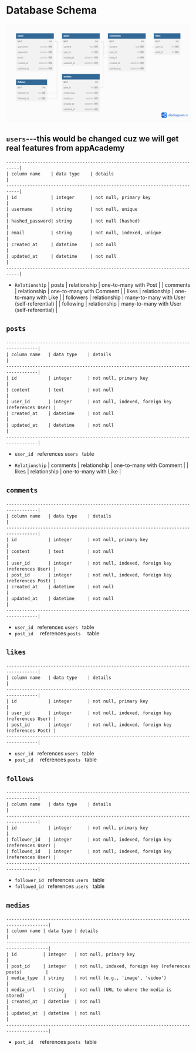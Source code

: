 
# **Database Schema**

![dataschema][def]


[def]:./images/tumblr.png


## `users`---this would be changed cuz we will get real features from appAcademy
```
---------------------------------------------------------------------------|
| column name    | data type    | details                                  |
---------------------------------------------------------------------------|
| id             | integer      | not null, primary key                    |
| username       | string       | not null, unique                         |
| hashed_password| string       | not null (hashed)                        |
| email          | string       | not null, indexed, unique                |
| created_at     | datetime     | not null                                 |
| updated_at     | datetime     | not null                                 |
---------------------------------------------------------------------------|
```
* `Relationship`
| posts         | relationship | one-to-many with Post                     |
| comments      | relationship | one-to-many with Comment                  |
| likes         | relationship | one-to-many with Like                     |
| followers     | relationship | many-to-many with User (self-referential) |
| following     | relationship | many-to-many with User (self-referential) |

## `posts`
```
----------------------------------------------------------------------------------|
| column name   | data type    | details                                          |
----------------------------------------------------------------------------------|
| id            | integer      | not null, primary key                            |
| content       | text         | not null                                         |
| user_id       | integer      | not null, indexed, foreign key (references User) |
| created_at    | datetime     | not null                                         |
| updated_at    | datetime     | not null                                         |
----------------------------------------------------------------------------------|
```
* `user_id ` references `users ` table

* `Relationship`
| comments      | relationship | one-to-many with Comment                         |
| likes         | relationship | one-to-many with Like                            |

## `comments`
```
----------------------------------------------------------------------------------|
| column name   | data type    | details                                          |
----------------------------------------------------------------------------------|
| id            | integer      | not null, primary key                            |
| content       | text         | not null                                         |
| user_id       | integer      | not null, indexed, foreign key (references User) |
| post_id       | integer      | not null, indexed, foreign key (references Post) |
| created_at    | datetime     | not null                                         |
| updated_at    | datetime     | not null                                         |
----------------------------------------------------------------------------------|
```
* `user_id ` references `users ` table
* `post_id  ` references `posts  ` table


## `likes`
```
----------------------------------------------------------------------------------|
| column name   | data type    | details                                          |
----------------------------------------------------------------------------------|
| id            | integer      | not null, primary key                            |
| user_id       | integer      | not null, indexed, foreign key (references User) |
| post_id       | integer      | not null, indexed, foreign key (references Post) |
----------------------------------------------------------------------------------|
```
* `user_id ` references `users ` table
* `post_id  ` references `posts ` table


## `follows`
```
----------------------------------------------------------------------------------|
| column name   | data type    | details                                          |
----------------------------------------------------------------------------------|
| id            | integer      | not null, primary key                            |
| follower_id   | integer      | not null, indexed, foreign key (references User) |
| followed_id   | integer      | not null, indexed, foreign key (references User) |
----------------------------------------------------------------------------------|
```
* `follower_id ` references `users ` table
* `followed_id ` references `users ` table


## `medias`
```
--------------------------------------------------------------------------------------|
| column name | data type | details                                                   |
--------------------------------------------------------------------------------------|
| id          | integer   | not null, primary key                                     |
| post_id     | integer   | not null, indexed, foreign key (references posts)         |
| media_type  | string    | not null (e.g., 'image', 'video')                         |
| media_url   | string    | not null (URL to where the media is stored)               |
| created_at  | datetime  | not null                                                  |
| updated_at  | datetime  | not null                                                  |
--------------------------------------------------------------------------------------|
```
* `post_id  ` references `posts ` table
